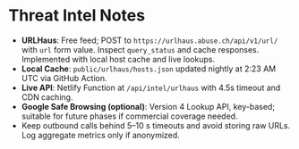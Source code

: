 # Threat Intel Notes

- **URLHaus**: Free feed; POST to `https://urlhaus.abuse.ch/api/v1/url/` with `url` form value. Inspect `query_status` and cache responses. Implemented with local host cache and live lookups.
- **Local Cache**: `public/urlhaus/hosts.json` updated nightly at 2:23 AM UTC via GitHub Action.
- **Live API**: Netlify Function at `/api/intel/urlhaus` with 4.5s timeout and CDN caching.
- **Google Safe Browsing (optional)**: Version 4 Lookup API, key-based; suitable for future phases if commercial coverage needed.
- Keep outbound calls behind 5–10 s timeouts and avoid storing raw URLs. Log aggregate metrics only if anonymized.
